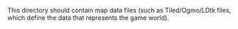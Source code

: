 This directory should contain map data files (such as Tiled/Ogmo/LDtk files, which define the data that represents the game world).

